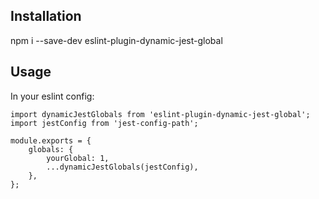 ## Installation

npm i --save-dev eslint-plugin-dynamic-jest-global

## Usage

In your eslint config:
```
import dynamicJestGlobals from 'eslint-plugin-dynamic-jest-global';
import jestConfig from 'jest-config-path';

module.exports = {
    globals: {
        yourGlobal: 1,
        ...dynamicJestGlobals(jestConfig),
    },
};
```